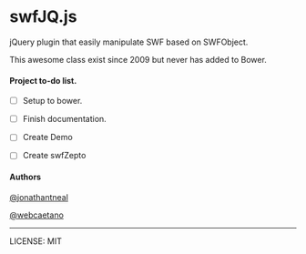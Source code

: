 # swfJQ.js

jQuery plugin that easily manipulate SWF based on SWFObject.

This awesome class exist since 2009 but never has added to Bower.

#### Project to-do list.

- [ ] Setup to bower.
- [ ] Finish documentation.
- [ ] Create Demo
- [ ] Create swfZepto


#### Authors 
[@jonathantneal](https://github.com/jonathantneal)

[@webcaetano](https://github.com/webcaetano)

-----------

LICENSE: MIT 